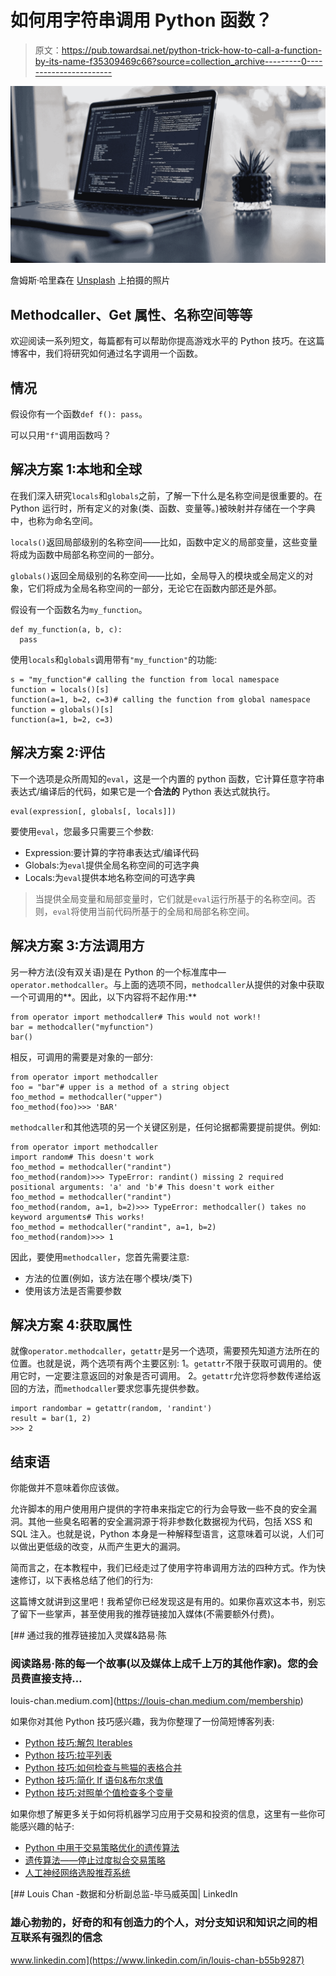 # 如何用字符串调用 Python 函数？

> 原文：<https://pub.towardsai.net/python-trick-how-to-call-a-function-by-its-name-f35309469c66?source=collection_archive---------0----------------------->

![](img/5085c07df1f8c35224cafdfe7f289b5e.png)

詹姆斯·哈里森在 [Unsplash](https://unsplash.com?utm_source=medium&utm_medium=referral) 上拍摄的照片

## Methodcaller、Get 属性、名称空间等等

欢迎阅读一系列短文，每篇都有可以帮助你提高游戏水平的 Python 技巧。在这篇博客中，我们将研究如何通过名字调用一个函数。

## 情况

假设你有一个函数`def f(): pass`。

可以只用`"f"`调用函数吗？

## 解决方案 1:本地和全球

在我们深入研究`locals`和`globals`之前，了解一下什么是名称空间是很重要的。在 Python 运行时，所有定义的对象(类、函数、变量等。)被映射并存储在一个字典中，也称为命名空间。

`locals()`返回局部级别的名称空间——比如，函数中定义的局部变量，这些变量将成为函数中局部名称空间的一部分。

`globals()`返回全局级别的名称空间——比如，全局导入的模块或全局定义的对象，它们将成为全局名称空间的一部分，无论它在函数内部还是外部。

假设有一个函数名为`my_function`。

```
def my_function(a, b, c):
  pass
```

使用`locals`和`globals`调用带有`"my_function"`的功能:

```
s = "my_function"# calling the function from local namespace
function = locals()[s]
function(a=1, b=2, c=3)# calling the function from global namespace
function = globals()[s]
function(a=1, b=2, c=3)
```

## 解决方案 2:评估

下一个选项是众所周知的`eval`，这是一个内置的 python 函数，它计算任意字符串表达式/编译后的代码，如果它是一个**合法的** Python 表达式就执行。

```
eval(expression[, globals[, locals]])
```

要使用`eval`，您最多只需要三个参数:

*   Expression:要计算的字符串表达式/编译代码
*   Globals:为`eval`提供全局名称空间的可选字典
*   Locals:为`eval`提供本地名称空间的可选字典

> 当提供全局变量和局部变量时，它们就是`eval`运行所基于的名称空间。否则，`eval`将使用当前代码所基于的全局和局部名称空间。

## 解决方案 3:方法调用方

另一种方法(没有双关语)是在 Python 的一个标准库中— `operator.methodcaller`。与上面的选项不同，`methodcaller`从提供的对象中获取一个可调用的**。因此，以下内容将不起作用:**

```
from operator import methodcaller# This would not work!!
bar = methodcaller("myfunction")
bar()
```

相反，可调用的需要是对象的一部分:

```
from operator import methodcaller
foo = "bar"# upper is a method of a string object
foo_method = methodcaller("upper")
foo_method(foo)>>> 'BAR'
```

`methodcaller`和其他选项的另一个关键区别是，任何论据都需要提前提供。例如:

```
from operator import methodcaller
import random# This doesn't work
foo_method = methodcaller("randint")
foo_method(random)>>> TypeError: randint() missing 2 required positional arguments: 'a' and 'b'# This doesn't work either
foo_method = methodcaller("randint")
foo_method(random, a=1, b=2)>>> TypeError: methodcaller() takes no keyword arguments# This works!
foo_method = methodcaller("randint", a=1, b=2)
foo_method(random)>>> 1
```

因此，要使用`methodcaller`，您首先需要注意:

*   方法的位置(例如，该方法在哪个模块/类下)
*   使用该方法是否需要参数

## 解决方案 4:获取属性

就像`operator.methodcaller`，`getattr`是另一个选项，需要预先知道方法所在的位置。也就是说，两个选项有两个主要区别:
1。`getattr`不限于获取可调用的。使用它时，一定要注意返回的对象是否可调用。
2。`getattr`允许您将参数传递给返回的方法，而`methodcaller`要求您事先提供参数。

```
import randombar = getattr(random, 'randint')
result = bar(1, 2)
>>> 2
```

## 结束语

你能做并不意味着你应该做。

允许脚本的用户使用用户提供的字符串来指定它的行为会导致一些不良的安全漏洞。其他一些臭名昭著的安全漏洞源于将非参数化数据视为代码，包括 XSS 和 SQL 注入。也就是说，Python 本身是一种解释型语言，这意味着可以说，人们可以做出更低级的改变，从而产生更大的漏洞。

简而言之，在本教程中，我们已经走过了使用字符串调用方法的四种方式。作为快速修订，以下表格总结了他们的行为:

这篇博文就讲到这里吧！我希望你已经发现这是有用的。如果你喜欢这本书，别忘了留下一些掌声，甚至使用我的推荐链接加入媒体(不需要额外付费)。

[](https://louis-chan.medium.com/membership) [## 通过我的推荐链接加入灵媒&路易·陈

### 阅读路易·陈的每一个故事(以及媒体上成千上万的其他作家)。您的会员费直接支持…

louis-chan.medium.com](https://louis-chan.medium.com/membership) 

如果你对其他 Python 技巧感兴趣，我为你整理了一份简短博客列表:

*   [Python 技巧:解包 Iterables](/python-tricks-unpacking-iterables-a1acf8a658a6)
*   [Python 技巧:拉平列表](https://towardsdatascience.com/python-tricks-flattening-lists-75aeb1102337)
*   [Python 技巧:如何检查与熊猫的表格合并](https://towardsdatascience.com/python-tricks-how-to-check-table-merging-with-pandas-cae6b9b1d540)
*   [Python 技巧:简化 If 语句&布尔求值](https://towardsdatascience.com/python-tricks-simplifying-if-statements-boolean-evaluation-4e10cc7c1e71)
*   [Python 技巧:对照单个值检查多个变量](https://towardsdatascience.com/python-tricks-check-multiple-variables-against-single-value-18a4d98d79f4)

如果你想了解更多关于如何将机器学习应用于交易和投资的信息，这里有一些你可能感兴趣的帖子:

*   [Python 中用于交易策略优化的遗传算法](/genetic-algorithm-for-trading-strategy-optimization-in-python-614eb660990d)
*   [遗传算法——停止过度拟合交易策略](https://medium.com/towards-artificial-intelligence/genetic-algorithm-stop-overfitting-trading-strategies-5df671d5cde1)
*   [人工神经网络选股推荐系统](/ann-recommendation-system-for-stock-selection-c9751a3a0520)

[](https://www.linkedin.com/in/louis-chan-b55b9287) [## Louis Chan -数据和分析副总监-毕马威英国| LinkedIn

### 雄心勃勃的，好奇的和有创造力的个人，对分支知识和知识之间的相互联系有强烈的信念

www.linkedin.com](https://www.linkedin.com/in/louis-chan-b55b9287)